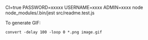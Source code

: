 CI=true PASSWORD=xxxxx USERNAME=xxxx ADMIN=xxxx node node_modules/.bin/jest src/readme.test.js

To generate GIF:
```
convert -delay 100 -loop 0 *.png image.gif
```
